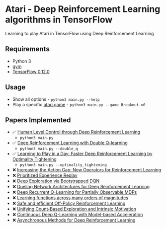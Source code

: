 # Atari - Deep Reinforcement Learning algorithms in TensorFlow

Learning to play Atari in TensorFlow using Deep Reinforcement Learning

## Requirements

- Python 3
- [gym](https://gym.openai.com)
- [TensorFlow 0.12.0](https://www.tensorflow.org)

## Usage

- Show all options - `python3 main.py --help`
- Play a specific [atari game](https://gym.openai.com/envs#atari) - `python3 main.py --game Breakout-v0`

## Papers Implemented

- :white_check_mark: [Human Level Control through Deep Reinforcement Learning](https://www.nature.com/nature/journal/v518/n7540/pdf/nature14236.pdf)
    - `python3 main.py`
- :white_check_mark: [Deep Reinforcement Learning with Double Q-learning](https://arxiv.org/pdf/1509.06461.pdf)
    - `python3 main.py --double_q`
- :white_check_mark: [Learning to Play in a Day: Faster Deep Reinforcement Learning by Optimality Tightening](https://arxiv.org/pdf/1611.01606.pdf)
    - `python3 main.py --optimality_tightening`
- :x: [Increasing the Action Gap: New Operators for Reinforcement Learning](https://arxiv.org/pdf/1512.04860.pdf)
- :x: [Prioritized Experience Replay](https://arxiv.org/pdf/1511.05952.pdf)
- :x: [Deep Exploration via Bootstrapped DQN](https://arxiv.org/pdf/1602.04621.pdf)
- :x: [Dueling Network Architectures for Deep Reinforcement Learning](https://arxiv.org/pdf/1511.06581.pdf)
- :x: [Deep Recurrent Q-Learning for Partially Observable MDPs](https://arxiv.org/pdf/1507.06527.pdf)
- :x: [Learning functions across many orders of magnitudes](https://arxiv.org/pdf/1602.07714.pdf)
- :x: [Safe and efficient Off-Policy Reinforcement Learning](https://arxiv.org/pdf/1606.02647.pdf)
- :x: [Unifying Count-Based Exploration and Intrinsic Motivation](https://arxiv.org/pdf/1606.01868.pdf)
- :x: [Continuous Deep Q-Learning with Model-based Acceleration](https://arxiv.org/pdf/1603.00748.pdf)
- :x: [Asynchronous Methods for Deep Reinforcement Learning](https://arxiv.org/pdf/1602.01783.pdf)
